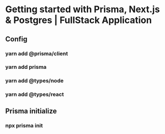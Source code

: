 # Getting started with Prisma, Next.js & Postgres | FullStack Application
## Config
### yarn add @prisma/client
### yarn add prisma
### yarn add @types/node
### yarn add @types/react

## Prisma initialize
### npx prisma init